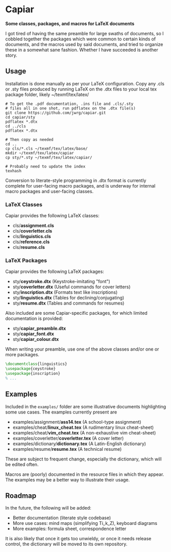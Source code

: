 # Capiar

**Some classes, packages, and macros for LaTeX documents**

I got tired of having the same preamble for large swaths of documents, so I cobbled
together the packages which were common to certain kinds of documents, and the macros
used by said documents, and tried to organize these in a somewhat sane fashion.  Whether
I have succeeded is another story.

## Usage

Installation is done manually as per your LaTeX
configuration.  Copy any .cls or .sty files produced
by running LaTeX on the .dtx files to your local
tex package folder, likely ~/texmf/tex/latex/
```Shell
# To get the .pdf documentation, .ins file and .cls/.sty
# files all in one shot, run pdflatex on the .dtx file(s)
git clone https://github.com/jwrg/capiar.git
cd capiar/sty
pdflatex *.dtx
cd ../cls
pdflatex *.dtx

# Then copy as needed
cd ..
cp cls/*.cls ~/texmf/tex/latex/base/
mkdir ~/texmf/tex/latex/capiar
cp sty/*.sty ~/texmf/tex/latex/capiar/

# Probably need to update the index
texhash
```

Conversion to literate-style programming in .dtx
format is currently complete for user-facing
macro packages, and is underway for internal
macro packages and user-facing classes.

### LaTeX Classes

Capiar provides the following LaTeX classes:

- cls/__assignment.cls__
- cls/__coverletter.cls__
- cls/__linguistics.cls__
- cls/__reference.cls__
- cls/__resume.cls__

### LaTeX Packages

Capiar provides the following LaTeX packages:

- sty/__ceystroke.dtx__ (Keystroke-imitating "font")
- sty/__coverletter.dtx__ (Useful commands for cover letters)
- sty/__inscription.dtx__ (Formats text like inscriptions)
- sty/__linguistics.dtx__ (Tables for declining/conjugating)
- sty/__resume.dtx__ (Tables and commands for resumes)

Also included are some Capiar-specific packages, for
which limited documentation is provided:

- sty/__capiar\_preamble.dtx__
- sty/__capiar\_font.dtx__
- sty/__capiar\_colour.dtx__

When writing your preamble, use one of the above classes
and/or one or more packages.

```LaTeX
\documentclass{linguistics}
\usepackage{ceystroke}
\usepackage{inscription}
% ...
```

## Examples

Included in the `examples/` folder are some illustrative documents highlighting some use
cases.  The examples currently present are
- examples/assignment/__ass14.tex__ (A school-type assignment)
- examples/cheat/__linux\_cheat.tex__ (A rudimentary linux cheat-sheet)
- examples/cheat/__vim\_cheat.tex__ (A non-exhaustive vim cheat-sheet)
- examples/coverletter/__coverletter.tex__ (A cover letter)
- examples/dictionary/__dictionary.tex__ (A Latin-English dictionary)
- examples/resume/__resume.tex__ (A technical resume)

These are subject to frequent change, especially the dictionary, which will be
edited often.

Macros are (poorly) documented in the resource files in which they appear.  The examples
may be a better way to illustrate their usage.

## Roadmap

In the future, the following will be added:

- Better documentation (literate style codebase)
- More use cases: mind maps (simplifying Ti_k_Z), keyboard diagrams
- More examples: formula sheet, correspondence letter

It is also likely that once it gets too unwieldy, or once it needs
release control, the dictionary will be moved to its own repository.
